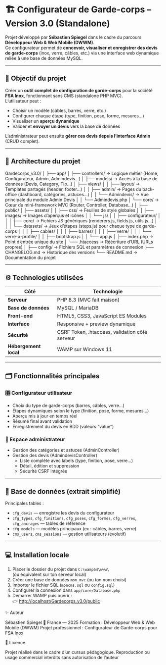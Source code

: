 # 🏗️ Configurateur de Garde-corps – Version 3.0 (Standalone)

Projet développé par **Sébastien Spiegel** dans le cadre du parcours **Développeur Web & Web Mobile (DWWM)**.  
Ce configurateur permet de **concevoir, visualiser et enregistrer des devis de garde-corps** (inox, verre, câbles, etc.) via une interface web dynamique reliée à une base de données MySQL.

---

## 🚀 Objectif du projet

Créer un **outil complet de configuration de garde-corps** pour la société **FSA Inox**, fonctionnant sans CMS (standalone PHP MVC).  
L’utilisateur peut :
- Choisir un modèle (câbles, barres, verre, etc.)
- Configurer chaque étape (type, finition, pose, forme, mesures…)
- Visualiser un **aperçu dynamique**
- Valider et **envoyer un devis** vers la base de données

L’administrateur peut ensuite **gérer ces devis depuis l’interface Admin** (CRUD complet).

---

## 🧩 Architecture du projet


Gardecorps_v3.0/
│
├── app/
│ ├── controllers/ → Logique métier (Home, Configurateur, Admin, Admindevis…)
│ ├── models/ → Accès à la base de données (Devis, Category, Tip…)
│ ├── views/
│ │ ├── layout/ → Templates partagés (header, footer…)
│ │ ├── admin/ → Pages du back-office (dashboard, catégories, astuces…)
│ │ └── Admindevis/ → Vue principale du module Admin Devis
│ │ └── Admindevis.php
│ └── core/ → Cœur du mini-framework MVC (Router, Controller, Database…)
│
├── public/
│ ├── assets/
│ │ ├── css/ → Feuilles de style globales
│ │ ├── images/ → Images d’aperçus et icônes
│ │ └── js/
│ │ ├── configurateur/
│ │ │ ├── core/ → Fichiers JS génériques (renderers.js, fields.js, utils.js…)
│ │ │ └── datasets/ → Jeux d’étapes (steps.js) pour chaque type de garde-corps
│ │ │ ├── cables/
│ │ │ ├── barres/
│ │ │ ├── verre/
│ │ │ └── verre-a-profile/
│ │ ├── bootstrap.js
│ │ └── app.js
│ ├── index.php → Point d’entrée unique du site
│ └── .htaccess → Réécriture d’URL (URLs propres)
│
├── config/ → Fichiers SQL et paramètres de connexion
├── CHANGELOG.md → Historique des versions
└── README.md → Documentation du projet

---

## ⚙️ Technologies utilisées

| Côté | Technologie |
|------|--------------|
| **Serveur** | PHP 8.3 (MVC fait maison) |
| **Base de données** | MySQL / MariaDB |
| **Front-end** | HTML5, CSS3, JavaScript ES Modules |
| **Interface** | Responsive + preview dynamique |
| **Sécurité** | CSRF Token, .htaccess, validation côté serveur |
| **Hébergement local** | WAMP sur Windows 11 |

---

## 🗂️ Fonctionnalités principales

### 🎛️ Configurateur utilisateur
- Choix du type de garde-corps (barres, câbles, verre…)
- Étapes dynamiques selon le type (finition, pose, forme, mesures…)
- Aperçu mis à jour en temps réel
- Résumé final avant validation
- Enregistrement du devis en BDD (valeurs “value”)

### 🔑 Espace administrateur
- Gestion des catégories et astuces (AdminController)
- Gestion des devis (AdmindevisController)
  - Liste complète avec labels (type, finition, pose, verre…)
  - Détail, édition et suppression
  - Sécurité CSRF intégrée

---

## 🧠 Base de données (extrait simplifié)

Principales tables :
- `cfg_devis` — enregistre les devis du configurateur  
- `cfg_types`, `cfg_finitions`, `cfg_poses`, `cfg_formes`, `cfg_verres`, `cfg_ancrages` — tables de référence  
- `cfg_models` — modèles principaux (ex : câbles, barres, verre)  
- `cms_users`, `cms_sessions` — gestion utilisateurs (évolutif)

---

## 💻 Installation locale

1. Placer le dossier du projet dans `C:\wamp64\www\`  
   (ou équivalent sur ton serveur local)
2. Créer une base de données `mon_mvc` (ou ton nom choisi)
3. Importer le fichier SQL (`moncms.sql` ou `config.sql`)
4. Configurer la connexion dans `app/core/Database.php`
5. Démarrer WAMP puis ouvrir :  
   👉 [http://localhost/Gardecorps_v3.0/public](http://localhost/Gardecorps_v3.0/public)


✨ Auteur

Sébastien Spiegel
📍 France — 2025
Formation : Développeur Web & Web Mobile (DWWM)
Projet professionnel : Configurateur de Garde-corps pour FSA Inox

🧱 Licence

Projet réalisé dans le cadre d’un cursus pédagogique.
Reproduction ou usage commercial interdits sans autorisation de l’auteur
